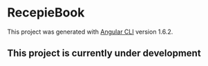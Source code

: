 # RecepieBook

This project was generated with [Angular CLI](https://github.com/angular/angular-cli) version 1.6.2.

## This project is currently under development